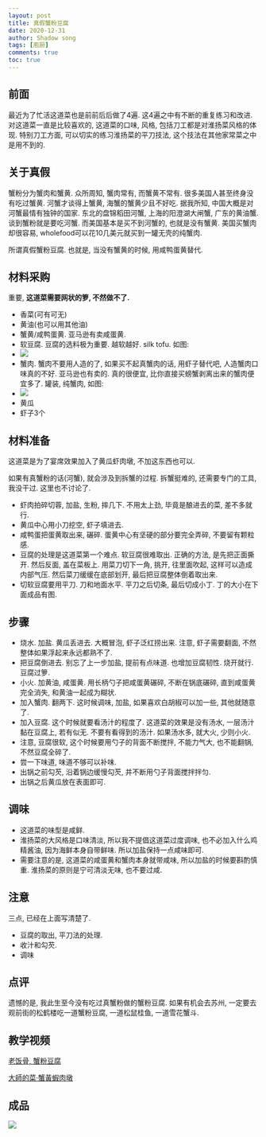 ```yaml
---
layout: post
title: 真假蟹粉豆腐
date: 2020-12-31
author: Shadow song
tags: [庖厨]
comments: true
toc: true
---
```


## 前面

最近为了忙活这道菜也是前前后后做了4遍. 这4遍之中有不断的重复练习和改进. 对这道菜一直是比较喜欢的, 这道菜的口味, 风格, 包括刀工都是对淮扬菜风格的体现. 特别刀工方面, 可以切实的练习淮扬菜的平刀技法, 这个技法在其他家常菜之中是用不到的. 

## 关于真假

蟹粉分为蟹肉和蟹黄. 众所周知, 蟹肉常有, 而蟹黄不常有. 很多美国人甚至终身没有吃过蟹黄. 河蟹才谈得上蟹黄, 海蟹的蟹黄少且不好吃.  据我所知, 中国大概是对河蟹最情有独钟的国家. 东北的盘锦稻田河蟹, 上海的阳澄湖大闸蟹, 广东的黄油蟹. 谈到蟹粉就是要吃河蟹. 而美国基本是买不到河蟹的, 也就是没有蟹黄. 美国买蟹肉却很容易, wholefood可以花10几美元就买到一罐无壳的纯蟹肉. 

所谓真假蟹粉豆腐. 也就是, 当没有蟹黄的时候, 用咸鸭蛋黄替代. 

## 材料采购

重要, **这道菜需要网状的箩, 不然做不了.**

- 香菜(可有可无)
- 黄油(也可以用其他油)
- 蟹黄/咸鸭蛋黄. 亚马逊有卖咸蛋黄. 
- 软豆腐. 豆腐的选料极为重要. 越软越好. silk tofu.  如图: 
- ![](https://lh3.googleusercontent.com/pw/ACtC-3e43n3YrMVRb_l4UDrXO_wKEoXPLP57YvLk0egTqcsH-wX7My75ScxRu-wrVDoMpUkDhQMuDD3rkpQdVVRQB5V5bDrm6pDa36Y8PV-IFqDYsIuRlHs5IgjPWieAw6qWhNVPFyFYKk3dZUzHtJ6Wu9hJ=w577-h709-no?authuser=0)
- 蟹肉. 蟹肉不要用人造的了, 如果买不起真蟹肉的话, 用虾子替代吧, 人造蟹肉口味真的不好. 亚马逊也有卖的. 真的很便宜, 比你直接买螃蟹剥离出来的蟹肉便宜多了. 罐装, 纯蟹肉, 如图:
- ![](https://lh3.googleusercontent.com/pw/ACtC-3c4UpQd43UapbXXytzYmsF57ML2zjOdwj8JgxMX0WXk80yfi5SFlCTVrgX8QStRhHVcyePNr6B7vkQgmESxjqCDb5RNQh5MTV22M0-U2wl-lfEDtLSilt7FF7MvqRviiQjZcEUrvegVS9R2sOQW5B7u=w1069-h632-no?authuser=0)
- 黄瓜
- 虾子3个

## 材料准备

这道菜是为了宴席效果加入了黄瓜虾肉墩, 不加这东西也可以. 

如果有真蟹粉的话(河蟹), 就会涉及到拆蟹的过程. 拆蟹挺难的, 还需要专门的工具,我没干过. 这里也不讨论了. 


- 虾肉拍碎切蓉, 加盐, 生粉, 摔几下. 不用太上劲, 毕竟是酿进去的菜, 差不多就行. 
- 黄瓜中心用小刀挖空, 虾子填进去. 
- 咸鸭蛋把蛋黄取出来, 碾碎. 蛋黄中心有坚硬的部分要完全弄碎, 不要留有颗粒感. 
- 豆腐的处理是这道菜第一个难点. 软豆腐很难取出. 正确的方法, 是先把正面撕开. 然后反面, 盖在菜板上. 用菜刀切下一角, 挑开, 往里面吹起, 这样可以造成内部气压. 然后菜刀缓缓在底部划开, 最后把豆腐整体倒着取出来. 
- 切软豆腐要用平刀. 刀和地面水平. 平刀之后切条, 最后切成小丁. 丁的大小在下面成品有图. 

## 步骤

- 烧水. 加盐. 黄瓜丢进去. 大概冒泡, 虾子泛红捞出来. 注意, 虾子需要翻面, 不然整体如果浮起来永远都熟不了. 
- 把豆腐倒进去. 别忘了上一步加盐, 提前有点味道. 也增加豆腐韧性. 烧开就行. 豆腐过箩. 
- 小火. 加黄油, 咸蛋黄.  用长柄勺子把咸蛋黄碾碎, 不断在锅底碾碎, 直到咸蛋黄完全消失, 和黄油一起成为糊状. 
- 加入蟹肉. 翻两下. 这时候调味, 加盐, 如果喜欢白胡椒可以加一些, 其他就随意了. 
- 加入豆腐. 这个时候就要看汤汁的程度了. 这道菜的效果是没有汤水, 一层汤汁黏在豆腐上, 若有似无. 不要有看得到的汤汁. 如果汤水多, 就大火, 少则小火. 
- 注意, 豆腐很软, 这个时候要用勺子的背面不断搅拌, 不能力气大, 也不能翻锅, 不然豆腐全碎了. 
- 尝一下味道, 味道不够可以补味. 
- 出锅之前勾芡, 沿着锅边缓慢勾芡, 并不断用勺子背面搅拌拌匀. 
- 出锅之后黄瓜放在表面即可. 

## 调味

- 这道菜的味型是咸鲜.  
- 淮扬菜的大风格是口味清淡, 所以我不提倡这道菜过度调味, 也不必加入什么鸡精酱油, 因为海鲜本身自带鲜味.  所以加盐保持一点咸味即可. 
- 需要注意的是, 这道菜的咸蛋黄和蟹肉本身就带咸味, 所以加盐的时候要斟酌慎重. 淮扬菜的原则是宁可清淡无味, 也不要过咸. 

## 注意

三点, 已经在上面写清楚了. 

- 豆腐的取出, 平刀法的处理. 
- 收汁和勾芡. 
- 调味

## 点评

遗憾的是, 我此生至今没有吃过真蟹粉做的蟹粉豆腐. 如果有机会去苏州, 一定要去观前街的松鹤楼吃一道蟹粉豆腐, 一道松鼠桂鱼, 一道雪花蟹斗. 

## 教学视频

[老饭骨, 蟹粉豆腐](https://www.youtube.com/watch?v=FKgw_M7ayQ4&list=PLcSfiEC-bGU_yzcJ89NToqmMEfAZ3hvWo&index=5&t=238s&ab_channel=%E8%80%81%E9%A5%AD%E9%AA%A8)

[大師的菜·蟹黃蝦肉墩](https://www.youtube.com/watch?v=pZ0WZ-rQ-yI&list=PLcSfiEC-bGU_yzcJ89NToqmMEfAZ3hvWo&index=12&ab_channel=%E5%A4%A7%E5%B8%88%E7%9A%84%E8%8F%9C)
## 成品

![](https://lh3.googleusercontent.com/pw/ACtC-3flArCJa2qKfMQ_lsJnMKN6-Ql_yiqLcaYNJiEnwckOvdk9hHW2c6ew70ttDAitu0SAOjaWySGa1ytc82zkSrQDhOtHPla4qBwhCDRJAsFOTGsTQ_AViHfSnCaV31tJiboVfiuO3VcRoXjsEt6mkbhILg=w1215-h912-no?authuser=0)

